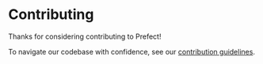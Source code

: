 # Contributing

Thanks for considering contributing to Prefect!

To navigate our codebase with confidence, see our [contribution guidelines](https://docs.prefect.io/latest/contributing/overview/).
